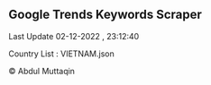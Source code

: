 

## Google Trends Keywords Scraper 
 
Last Update 02-12-2022 , 23:12:40

Country List :
VIETNAM.json



© Abdul Muttaqin 
